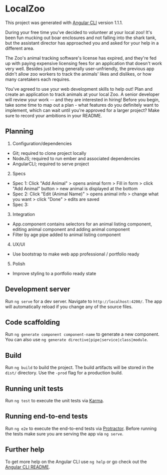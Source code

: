 # LocalZoo

This project was generated with [Angular CLI](https://github.com/angular/angular-cli) version 1.1.1.

During your free time you've decided to volunteer at your local zoo! It's been fun mucking out boar enclosures and not falling into the shark tank, but the assistant director has approached you and asked for your help in a different area.

The Zoo's animal tracking software's license has expired, and they're fed up with paying expensive licensing fees for an application that doesn't work very well. Besides just being generally user-unfriendly, the previous app didn't allow zoo workers to track the animals' likes and dislikes, or how many caretakers each requires.

You've agreed to use your web development skills to help out! Plan and create an application to track animals at your local Zoo. A senior developer will review your work -- and they are interested in hiring! Before you begin, take some time to map out a plan - what features do you definitely want to implement, which can wait until you're approved for a larger project? Make sure to record your ambitions in your README.

## Planning

1. Configuration/dependencies
  * Git; required to clone project locally
  * NodeJS; required to run ember and associated dependencies
  * AngularCLI; required to serve project

2. Specs
  * Spec 1: Click "Add Animal" > opens animal form > Fill in form > click "Add Animal" button > new animal is displayed at the bottom
  * Spec 2: Click "Edit (Animal Name)" > opens animal info > change what you want > click "Done" > edits are saved
  * Spec 3: 

3. Integration
  * App.component contains selectors for an animal listing component, editing animal component and adding animal component
  * Filter by age pipe added to animal listing component

4. UX/UI
  * Use bootstrap to make web app professional / portfolio ready

5. Polish
  * Improve styling to a portfolio ready state

## Development server

Run `ng serve` for a dev server. Navigate to `http://localhost:4200/`. The app will automatically reload if you change any of the source files.

## Code scaffolding

Run `ng generate component component-name` to generate a new component. You can also use `ng generate directive|pipe|service|class|module`.

## Build

Run `ng build` to build the project. The build artifacts will be stored in the `dist/` directory. Use the `-prod` flag for a production build.

## Running unit tests

Run `ng test` to execute the unit tests via [Karma](https://karma-runner.github.io).

## Running end-to-end tests

Run `ng e2e` to execute the end-to-end tests via [Protractor](http://www.protractortest.org/).
Before running the tests make sure you are serving the app via `ng serve`.

## Further help

To get more help on the Angular CLI use `ng help` or go check out the [Angular CLI README](https://github.com/angular/angular-cli/blob/master/README.md).
